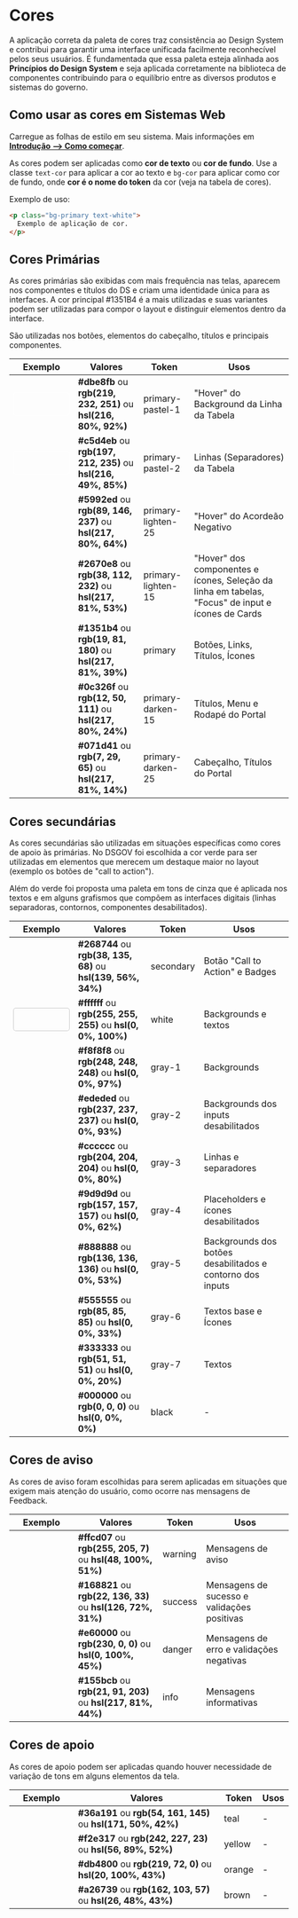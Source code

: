 # Cores

A aplicação correta da paleta de cores traz consistência ao Design System e contribui para garantir uma interface unificada facilmente reconhecível pelos seus usuários. É fundamentada que essa paleta esteja alinhada aos **Princípios do Design System** e seja aplicada corretamente na biblioteca de componentes contribuindo para o equilíbrio entre as diversos produtos e sistemas do governo.

## Como usar as cores em Sistemas Web

Carregue as folhas de estilo em seu sistema. Mais informações em [**Introdução --> Como começar**](ds/introducao/como-comecar).

As cores podem ser aplicadas como **cor de texto** ou **cor de fundo**. Use a classe `text-cor` para aplicar a cor ao texto e `bg-cor` para aplicar como cor de fundo, onde **cor é o nome do token** da cor (veja na tabela de cores).

Exemplo de uso:

```html
<p class="bg-primary text-white">
  Exemplo de aplicação de cor.
</p>
```

## Cores Primárias

As cores primárias são exibidas com mais frequência nas telas, aparecem nos componentes e títulos do DS e criam uma identidade única para as interfaces. A cor principal #1351B4 é a mais utilizadas e suas variantes podem ser utilizadas para compor o layout e distinguir elementos dentro da interface.

São utilizadas nos botões, elementos do cabeçalho, títulos e principais componentes.

<div class="br-table">
<div class="table">
  <table>
    <thead>
      <tr>
        <th>Exemplo</th>
        <th>Valores</th>
        <th>Token</span></th>
        <th>Usos</th>
      </tr>
    </thead>
    <tbody>
      <tr>
        <td>
          <div class="bg-primary-pastel-1" style="border-radius: 4px; box-shadow: 0 0 0 1px #fff; height: 40px; width: 100px;"></div>
        </td>
        <td>
          <span class="text-nowrap"><strong>#dbe8fb</strong></span> ou 
          <span class="text-nowrap"><strong>rgb(219, 232, 251)</strong></span> ou 
          <span class="text-nowrap"><strong>hsl(216, 80%, 92%)</strong></span>
        </td>
        <td><span class="text-nowrap">primary-pastel-1</span></td>
        <td>"Hover" do Background da Linha da Tabela</td>
      </tr>
      <tr>
        <td>
          <div class="bg-primary-pastel-2" style="border-radius: 4px; box-shadow: 0 0 0 1px #fff; height: 40px; width: 100px;"></div>
        </td>
        <td>
          <span class="text-nowrap"><strong>#c5d4eb</strong></span> ou 
          <span class="text-nowrap"><strong>rgb(197, 212, 235)</strong></span> ou 
          <span class="text-nowrap"><strong>hsl(216, 49%, 85%)</strong></span>
        </td>
        <td><span class="text-nowrap">primary-pastel-2</span></td>
        <td>Linhas (Separadores) da Tabela</td>
      </tr>
      <tr>
        <td>
          <div class="bg-primary-lighten-25" style="border-radius: 4px; height: 40px; width: 100px;"></div>
        </td>
        <td>
          <span class="text-nowrap"><strong>#5992ed</strong></span> ou 
          <span class="text-nowrap"><strong>rgb(89, 146, 237)</strong></span> ou 
          <span class="text-nowrap"><strong>hsl(217, 80%, 64%)</strong></span>
        </td>
        <td><span class="text-nowrap">primary-lighten-25</span></td>
        <td>"Hover" do Acordeão Negativo</td>
      </tr>
      <tr>
        <td>
          <div class="bg-primary-lighten-15" style="border-radius: 4px; height: 40px; width: 100px;"></div>
        </td>
        <td>
          <span class="text-nowrap"><strong>#2670e8</strong></span> ou 
          <span class="text-nowrap"><strong>rgb(38, 112, 232)</strong></span> ou 
          <span class="text-nowrap"><strong>hsl(217, 81%, 53%)</strong></span>
        </td>
        <td><span class="text-nowrap">primary-lighten-15</td>
        <td>"Hover" dos componentes e ícones</span>, Seleção da linha em tabelas, "Focus" de input e ícones de Cards</td>
      </tr>
      <tr>
        <td>
          <div class="bg-primary" style="border-radius: 4px; height: 40px; width: 100px;"></div>
        </td>
        <td>
          <span class="text-nowrap"><strong>#1351b4</strong></span> ou 
          <span class="text-nowrap"><strong>rgb(19, 81, 180)</strong></span> ou 
          <span class="text-nowrap"><strong>hsl(217, 81%, 39%)</strong></span>
        </td>
        <td><span class="text-nowrap">primary</span></td>
        <td>Botões, Links, Títulos, Ícones</td>
      </tr>
      <tr>
        <td>
          <div class="bg-primary-darken-15" style="border-radius: 4px; height: 40px; width: 100px;"></div>
        </td>
        <td>
          <span class="text-nowrap"><strong>#0c326f</strong></span> ou 
          <span class="text-nowrap"><strong>rgb(12, 50, 111)</strong></span> ou 
          <span class="text-nowrap"><strong>hsl(217, 80%, 24%)</strong></span>
        </td>
        <td><span class="text-nowrap">primary-darken-15</span></td>
        <td>Títulos, Menu e Rodapé do Portal</td>
      </tr>
      <tr>
        <td>
          <div class="bg-primary-darken-25" style="border-radius: 4px; height: 40px; width: 100px;"></div>
        </td>
        <td>
          <span class="text-nowrap"><strong>#071d41</strong></span> ou 
          <span class="text-nowrap"><strong>rgb(7, 29, 65)</strong></span> ou 
          <span class="text-nowrap"><strong>hsl(217, 81%, 14%)</strong></span>
        </td>
        <td><span class="text-nowrap">primary-darken-25</span></td>
        <td>Cabeçalho, Títulos do Portal</td>
      </tr>
    </tbody>
  </table>
</div>
</div>

## Cores secundárias

As cores secundárias são utilizadas em situações específicas como cores de apoio às primárias. No DSGOV foi escolhida a cor verde para ser utilizadas em elementos que merecem um destaque maior no layout (exemplo os botões de "call to action").

Além do verde foi proposta uma paleta em tons de cinza que é aplicada nos textos e em alguns grafismos que compõem as interfaces digitais (linhas separadoras, contornos, componentes desabilitados).

<div class="br-table">
<div class="table">
  <table>
    <thead>
      <tr>
        <th>Exemplo</th>
        <th>Valores</th>
        <th>Token</span></th>
        <th>Usos</th>
      </tr>
    </thead>
    <tbody>
      <tr>
        <td>
          <div class="bg-secondary" style="border-radius: 4px; height: 40px; width: 100px;"></div>
        </td>
        <td>
          <span class="text-nowrap"><strong>#268744</strong></span> ou 
          <span class="text-nowrap"><strong>rgb(38, 135, 68)</strong></span> ou 
          <span class="text-nowrap"><strong>hsl(139, 56%, 34%)</strong></span>
        </td>
        <td><span class="text-nowrap">secondary</span></td>
        <td>Botão "Call to Action" e Badges</td>
      </tr>
      <tr>
        <td>
          <div class="bg-white" style="border-radius: 4px; box-shadow: 0 0 0 1px #cccccc; height: 40px; width: 100px;"></div>
        </td>
        <td>
          <span class="text-nowrap"><strong>#ffffff</strong></span> ou 
          <span class="text-nowrap"><strong>rgb(255, 255, 255)</strong></span> ou 
          <span class="text-nowrap"><strong>hsl(0, 0%, 100%)</strong></span>
        </td>
        <td><span class="text-nowrap">white</span></td>
        <td>Backgrounds e textos</td>
      </tr>
      <tr>
        <td>
          <div class="bg-gray-1" style="border-radius: 4px; height: 40px; width: 100px;"></div>
        </td>
        <td>
          <span class="text-nowrap"><strong>#f8f8f8</strong></span> ou 
          <span class="text-nowrap"><strong>rgb(248, 248, 248)</strong></span> ou 
          <span class="text-nowrap"><strong>hsl(0, 0%, 97%)</strong></span>
        </td>
        <td><span class="text-nowrap">gray-1</span></td>
        <td>Backgrounds</td>
      </tr>
      <tr>
        <td>
          <div class="bg-gray-2" style="border-radius: 4px; height: 40px; width: 100px;"></div>
        </td>
        <td>
          <span class="text-nowrap"><strong>#ededed</strong></span> ou 
          <span class="text-nowrap"><strong>rgb(237, 237, 237)</strong></span> ou 
          <span class="text-nowrap"><strong>hsl(0, 0%, 93%)</strong></span>
        </td>
        <td><span class="text-nowrap">gray-2</span></td>
        <td>Backgrounds dos inputs desabilitados</td>
      </tr>
      <tr>
        <td>
          <div class="bg-gray-3" style="border-radius: 4px; height: 40px; width: 100px;"></div>
        </td>
        <td>
          <span class="text-nowrap"><strong>#cccccc</strong></span> ou 
          <span class="text-nowrap"><strong>rgb(204, 204, 204)</strong></span> ou 
          <span class="text-nowrap"><strong>hsl(0, 0%, 80%)</strong></span>
        </td>
        <td><span class="text-nowrap">gray-3</span></td>
        <td>Linhas e separadores</td>
      </tr>
      <tr>
        <td>
          <div class="bg-gray-4" style="border-radius: 4px; height: 40px; width: 100px;"></div>
        </td>
        <td>
          <span class="text-nowrap"><strong>#9d9d9d</strong></span> ou 
          <span class="text-nowrap"><strong>rgb(157, 157, 157)</strong></span> ou 
          <span class="text-nowrap"><strong>hsl(0, 0%, 62%)</strong></span>
        </td>
        <td><span class="text-nowrap">gray-4</span></td>
        <td>Placeholders e ícones desabilitados</td>
      </tr>
      <tr>
        <td>
          <div class="bg-gray-5" style="border-radius: 4px; height: 40px; width: 100px;"></div>
        </td>
        <td>
          <span class="text-nowrap"><strong>#888888</strong></span> ou 
          <span class="text-nowrap"><strong>rgb(136, 136, 136)</strong></span> ou 
          <span class="text-nowrap"><strong>hsl(0, 0%, 53%)</strong></span>
        </td>
        <td><span class="text-nowrap">gray-5</span></td>
        <td>Backgrounds dos botões desabilitados e contorno dos inputs</td>
      </tr>
      <tr>
        <td>
          <div class="bg-gray-6" style="border-radius: 4px; height: 40px; width: 100px;"></div>
        </td>
        <td>
          <span class="text-nowrap"><strong>#555555</strong></span> ou 
          <span class="text-nowrap"><strong>rgb(85, 85, 85)</strong></span> ou 
          <span class="text-nowrap"><strong>hsl(0, 0%, 33%)</strong></span>
        </td>
        <td><span class="text-nowrap">gray-6</span></td>
        <td>Textos base e Ícones</td>
      </tr>
      <tr>
        <td>
          <div class="bg-gray-7" style="border-radius: 4px; height: 40px; width: 100px;"></div>
        </td>
        <td>
          <span class="text-nowrap"><strong>#333333</strong></span> ou 
          <span class="text-nowrap"><strong>rgb(51, 51, 51)</strong></span> ou 
          <span class="text-nowrap"><strong>hsl(0, 0%, 20%)</strong></span>
        </td>
        <td><span class="text-nowrap">gray-7</span></td>
        <td>Textos</td>
      </tr>
      <tr>
        <td>
          <div class="bg-black" style="border-radius: 4px; height: 40px; width: 100px;"></div>
        </td>
        <td>
          <span class="text-nowrap"><strong>#000000</strong></span> ou 
          <span class="text-nowrap"><strong>rgb(0, 0, 0)</strong></span> ou 
          <span class="text-nowrap"><strong>hsl(0, 0%, 0%)</strong></span>
        </td>
        <td><span class="text-nowrap">black</span></td>
        <td>-</td>
      </tr>
    </tbody>
  </table>
</div>
</div>

## Cores de aviso

As cores de aviso foram escolhidas para serem aplicadas em situações que exigem mais atenção do usuário, como ocorre nas mensagens de Feedback.

<div class="br-table">
<div class="table">
  <table>
    <thead>
      <tr>
        <th>Exemplo</th>
        <th>Valores</th>
        <th>Token</span></th>
        <th>Usos</th>
      </tr>
    </thead>
    <tbody>
      <tr>
        <td>
          <div class="bg-warning" style="border-radius: 4px; height: 40px; width: 100px;"></div>
        </td>
        <td>
          <span class="text-nowrap"><strong>#ffcd07</strong></span> ou 
          <span class="text-nowrap"><strong>rgb(255, 205, 7)</strong></span> ou 
          <span class="text-nowrap"><strong>hsl(48, 100%, 51%)</strong></span>
        </td>
        <td><span class="text-nowrap">warning</span></td>
        <td>Mensagens de aviso</td>
      </tr>
      <tr>
        <td>
          <div class="bg-success" style="border-radius: 4px; height: 40px; width: 100px;"></div>
        </td>
        <td>
          <span class="text-nowrap"><strong>#168821</strong></span> ou 
          <span class="text-nowrap"><strong>rgb(22, 136, 33)</strong></span> ou 
          <span class="text-nowrap"><strong>hsl(126, 72%, 31%)</strong></span>
        </td>
        <td><span class="text-nowrap">success</span></td>
        <td>Mensagens de sucesso e validações positivas</td>
      </tr>
      <tr>
        <td>
          <div class="bg-danger" style="border-radius: 4px; height: 40px; width: 100px;"></div>
        </td>
        <td>
          <span class="text-nowrap"><strong>#e60000</strong></span> ou 
          <span class="text-nowrap"><strong>rgb(230, 0, 0)</strong></span> ou 
          <span class="text-nowrap"><strong>hsl(0, 100%, 45%)</strong></span>
        </td>
        <td><span class="text-nowrap">danger</span></td>
        <td>Mensagens de erro e validações negativas</td>
      </tr>
      <tr>
        <td>
          <div class="bg-info" style="border-radius: 4px; height: 40px; width: 100px;"></div>
        </td>
        <td>
          <span class="text-nowrap"><strong>#155bcb</strong></span> ou 
          <span class="text-nowrap"><strong>rgb(21, 91, 203)</strong></span> ou 
          <span class="text-nowrap"><strong>hsl(217, 81%, 44%)</strong></span>
        </td>
        <td><span class="text-nowrap">info</span></td>
        <td>Mensagens informativas</td>
      </tr>
    </tbody>
  </table>
</div>
</div>

## Cores de apoio

As cores de apoio podem ser aplicadas quando houver necessidade de variação de tons em alguns elementos da tela.

<div class="br-table">
<div class="table">
  <table>
    <thead>
      <tr>
        <th>Exemplo</th>
        <th>Valores</th>
        <th>Token</span></th>
        <th>Usos</th>
      </tr>
    </thead>
    <tbody>
      <tr>
        <td>
          <div class="bg-teal" style="border-radius: 4px; height: 40px; width: 100px;"></div>
        </td>
        <td>
          <span class="text-nowrap"><strong>#36a191</strong></span> ou 
          <span class="text-nowrap"><strong>rgb(54, 161, 145)</strong></span> ou 
          <span class="text-nowrap"><strong>hsl(171, 50%, 42%)</strong></span>
        </td>
        <td><span class="text-nowrap">teal</span></td>
        <td>-</td>
      </tr>
      <tr>
        <td>
          <div class="bg-yellow" style="border-radius: 4px; height: 40px; width: 100px;"></div>
        </td>
        <td>
          <span class="text-nowrap"><strong>#f2e317</strong></span> ou 
          <span class="text-nowrap"><strong>rgb(242, 227, 23)</strong></span> ou 
          <span class="text-nowrap"><strong>hsl(56, 89%, 52%)</strong></span>
        </td>
        <td><span class="text-nowrap">yellow</span></td>
        <td>-</td>
      </tr>
      <tr>
        <td>
          <div class="bg-orange" style="border-radius: 4px; height: 40px; width: 100px;"></div>
        </td>
        <td>
          <span class="text-nowrap"><strong>#db4800</strong></span> ou 
          <span class="text-nowrap"><strong>rgb(219, 72, 0)</strong></span> ou 
          <span class="text-nowrap"><strong>hsl(20, 100%, 43%)</strong></span>
        </td>
        <td><span class="text-nowrap">orange</span></td>
        <td>-</td>
      </tr>
      <tr>
        <td>
          <div class="bg-brown" style="border-radius: 4px; height: 40px; width: 100px;"></div>
        </td>
        <td>
          <span class="text-nowrap"><strong>#a26739</strong></span> ou 
          <span class="text-nowrap"><strong>rgb(162, 103, 57)</strong></span> ou 
          <span class="text-nowrap"><strong>hsl(26, 48%, 43%)</strong></span>
        </td>
        <td><span class="text-nowrap">brown</span></td>
        <td>-</td>
      </tr>
    </tbody>
  </table>
</div>
</div>
